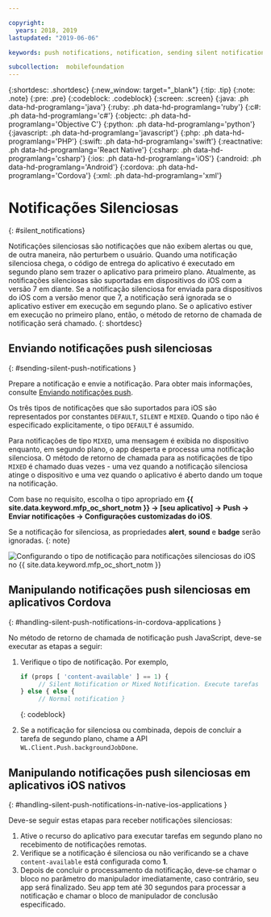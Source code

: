 ```yaml
---

copyright:
  years: 2018, 2019
lastupdated: "2019-06-06"

keywords: push notifications, notification, sending silent notifications

subcollection:  mobilefoundation
---
```


{:shortdesc: .shortdesc}
{:new_window: target="_blank"}
{:tip: .tip}
{:note: .note}
{:pre: .pre}
{:codeblock: .codeblock}
{:screen: .screen}
{:java: .ph data-hd-programlang='java'}
{:ruby: .ph data-hd-programlang='ruby'}
{:c#: .ph data-hd-programlang='c#'}
{:objectc: .ph data-hd-programlang='Objective C'}
{:python: .ph data-hd-programlang='python'}
{:javascript: .ph data-hd-programlang='javascript'}
{:php: .ph data-hd-programlang='PHP'}
{:swift: .ph data-hd-programlang='swift'}
{:reactnative: .ph data-hd-programlang='React Native'}
{:csharp: .ph data-hd-programlang='csharp'}
{:ios: .ph data-hd-programlang='iOS'}
{:android: .ph data-hd-programlang='Android'}
{:cordova: .ph data-hd-programlang='Cordova'}
{:xml: .ph data-hd-programlang='xml'}

# Notificações Silenciosas
{: #silent_notifications}

Notificações silenciosas são notificações que não exibem alertas ou que, de outra maneira, não perturbem o usuário. Quando uma notificação silenciosa chega, o código de entrega do aplicativo é executado em segundo plano sem trazer o aplicativo para primeiro plano. Atualmente, as notificações silenciosas são suportadas em dispositivos do iOS com a versão 7 em diante. Se a notificação silenciosa for enviada para dispositivos do iOS com a versão menor que 7, a notificação será ignorada se o aplicativo estiver em execução em segundo plano. Se o aplicativo estiver em execução no primeiro plano, então, o método de retorno de chamada de notificação será chamado.
{: shortdesc}

## Enviando notificações push silenciosas
{: #sending-silent-push-notifications }

Prepare a notificação e envie a notificação. Para obter mais informações, consulte [Enviando notificações push](/docs/services/mobilefoundation?topic=mobilefoundation-send_push_notifications#send_push_notifications).

Os três tipos de notificações que são suportados para iOS são representados por constantes `DEFAULT`, `SILENT` e `MIXED`. Quando o tipo não é especificado explicitamente, o tipo `DEFAULT` é assumido.

Para notificações de tipo `MIXED`, uma mensagem é exibida no dispositivo enquanto, em segundo plano, o app desperta e processa uma notificação silenciosa. O método de retorno de chamada para as notificações de tipo `MIXED` é chamado duas vezes - uma vez quando a notificação silenciosa atinge o dispositivo e uma vez quando o aplicativo é aberto dando um toque na notificação.

Com base no requisito, escolha o tipo apropriado em **{{ site.data.keyword.mfp_oc_short_notm }} → [seu aplicativo] → Push → Enviar notificações → Configurações customizadas do iOS**.

Se a notificação for silenciosa, as propriedades **alert**, **sound** e **badge** serão ignoradas.
{: note}

![Configurando o tipo de notificação para notificações silenciosas do iOS no {{ site.data.keyword.mfp_oc_short_notm }}](images/notification-type-for-silent-notifications.png)

## Manipulando notificações push silenciosas em aplicativos Cordova
{: #handling-silent-push-notifications-in-cordova-applications }

No método de retorno de chamada de notificação push JavaScript, deve-se executar as etapas a seguir:

1. Verifique o tipo de notificação. Por exemplo,

   ```javascript
   if (props [ 'content-available' ] == 1) {
        // Silent Notification or Mixed Notification. Execute tarefas não da GUI aqui.
   } else { else {
        // Normal notification }
   ```
   {: codeblock}

2. Se a notificação for silenciosa ou combinada, depois de concluir a tarefa de segundo plano, chame a API `WL.Client.Push.backgroundJobDone`.

## Manipulando notificações push silenciosas em aplicativos iOS nativos
{: #handling-silent-push-notifications-in-native-ios-applications }

Deve-se seguir estas etapas para receber notificações silenciosas:

1. Ative o recurso do aplicativo para executar tarefas em segundo plano no recebimento de notificações remotas.
2. Verifique se a notificação é silenciosa ou não verificando se a chave `content-available` está configurada como **1**.
3. Depois de concluir o processamento da notificação, deve-se chamar o bloco no parâmetro do manipulador imediatamente, caso contrário, seu app será finalizado. Seu app tem até 30 segundos para processar a notificação e chamar o bloco de manipulador de conclusão especificado.
